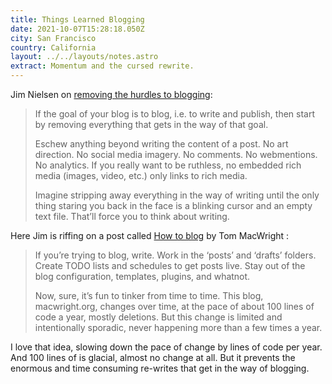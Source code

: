 ```yaml
---
title: Things Learned Blogging
date: 2021-10-07T15:28:18.050Z
city: San Francisco
country: California
layout: ../../layouts/notes.astro
extract: Momentum and the cursed rewrite.
---
```

Jim Nielsen on [removing the hurdles to blogging](https://blog.jim-nielsen.com/2021/things-learned-blogging/): 

> If the goal of your blog is to blog, i.e. to write and publish, then start by removing everything that gets in the way of that goal.
> 
> Eschew anything beyond writing the content of a post. No art direction. No social media imagery. No comments. No webmentions. No analytics. If you really want to be ruthless, no embedded rich media (images, video, etc.) only links to rich media.
>
> Imagine stripping away everything in the way of writing until the only thing staring you back in the face is a blinking cursor and an empty text file. That’ll force you to think about writing.

Here Jim is riffing on a post called [How to blog](https://macwright.com/2019/02/06/how-to-blog.html) by Tom MacWright : 

> If you’re trying to blog, write. Work in the ‘posts’ and ‘drafts’ folders. Create TODO lists and schedules to get posts live. Stay out of the blog configuration, templates, plugins, and whatnot.
> 
> Now, sure, it’s fun to tinker from time to time. This blog, macwright.org, changes over time, at the pace of about 100 lines of code a year, mostly deletions. But this change is limited and intentionally sporadic, never happening more than a few times a year.

I love that idea, slowing down the pace of change by lines of code per year. And 100 lines of is glacial, almost no change at all. But it prevents the enormous and time consuming re-writes that get in the way of blogging. 
